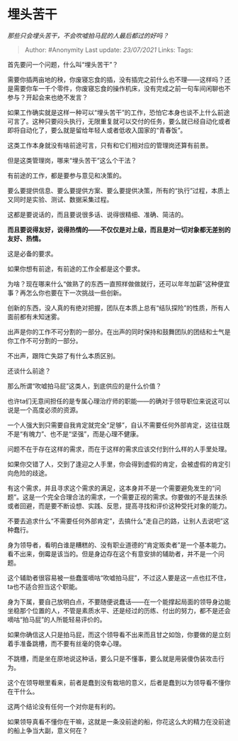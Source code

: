 # 埋头苦干
*那些只会埋头苦干，不会吹嘘拍马屁的人最后都过的好吗？*

> Author: #Anonymity
> Last update: *23/07/2021*
> Links:
> Tags:

首先要问一个问题，什么叫“埋头苦干”？

需要你插两亩地的秧，你废寝忘食的插，没有插完之前什么也不理——这样吗？还是需要你车一千个零件，你废寝忘食的操作机床，没有完成之前一句车间闲聊也不参与？开起会来也绝不发言？

如果工作确实就是这样一种可以“埋头苦干”的工作，恐怕它本身也谈不上什么前途可言了。这种只要闷头执行，无限重复就可以交付的任务，要么就已经自动化或者即将自动化了，要么就是留给年轻人或者低收入国家的“青春饭”。

这类工作本身就没有啥前途可言，只有和它们相对应的管理岗还算有前景。

但是这类管理岗，哪来“埋头苦干”这么个干法？

有前途的工作，都是要参与意见和决策的。

要么要提供信息、要么要提供方案、要么要提供决策，所有的“执行”过程，本质上又同时是实验、测试、数据采集过程。

这都是要说话的，而且要说很多话、说得很精细、准确、简洁的。

**而且要说得友好，说得热情的——不仅仅是对上级，而且是对一切对象都无差别的友好、热情。**

这是必备的要求。

如果你想有前途，有前途的工作全都是这个要求。

为啥？现在哪来什么“做熟了的东西一直照样做做就行，还可以年年加薪”这种便宜事？再怎么你也要在下一次挑战一些创新。

创新的东西，没人真的有绝对把握，团队在本质上总有“结队探险”的性质，所有人面前都有未知迷雾。

出声是你的工作不可分割的一部分。在出声的同时保持和鼓舞团队的团结和士气是你工作不可分割的一部分。

不出声，跟阵亡失踪了有什么本质区别。

还谈什么前途？

那么所谓“吹嘘拍马屁”这类人，到底供应的是什么价值？

也许ta们无意间担任的是专属心理治疗师的职能——的确对于领导职位来说这可以说是一个高度必须的资源。

一个人强大到只需要自我肯定就完全“足够”，自认不需要任何外部肯定，这往往既不是“有魄力”、也不是“坚强”，而是心理不健康。

问题不在于存在这样的需求，而在于这样的需求应该交付到什么样的人手里处理。

如果你交错了人，交到了逢迎之人手里，你会得到虚假的肯定，会被虚假的肯定引向危险的歧途。

有这个需求，并且寻求这个需求的满足，这本身并不是一个需要避免发生的“问题”。这是一个完全合理合法的需求，一个需要正视的需求。你要做的不是去抹杀或者回避，而是要不断设想、实践、反思，提高寻找和评价这种受托对象的能力。

不要去追求什么“不需要任何外部肯定”，去搞什么“走自己的路，让别人去说吧”这种蠢行。

身为领导者，看明白谁是糟糕的、没有职业道德的“肯定贩卖者”是一个基本能力。看不出来，倒霉是该当的。但是身边存在这个有意安排的辅助者，并不是一个问题。

这个辅助者很容易被一些蠢蛋嘀咕“吹嘘拍马屁”，不过这人要是这一点也扛不住，ta也不适合担当这个职能。

身为下属，要自己放明白点，不要随便说蠢话——在一个能撑起局面的领导身边能坐稳那个位置的人，不管是素质水平、还是经过的历练、付出的努力，都不是还会嘀咕“拍马屁”的人所能轻易评价的。

如果你确信这人只是拍马屁，而这个领导看不出来而且甘之如饴，你要做的是立刻着手准备跳槽，而不要有丝毫的侥幸心理。

不跳槽，而是坐在原地说这种话，要么只是不懂事，要么就是用装傻伪装攻击行为。

这个在领导眼里看来，前者是蠢到没有栽培的意义，后者是蠢到以为领导看不懂你在干什么。

这两个结论没有任何一个对你是有利的。

如果领导真看不懂你在干嘛，这就是一条没前途的船，你花这么大的精力在没前途的船上争当大副，意义何在？
